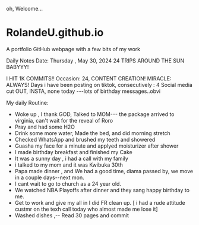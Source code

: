 oh, Welcome...
# RolandeU.github.io
A portfolio GitHub webpage with a few bits of my work

Daily Notes
Date: Thursday , May 30, 2024
24 TRIPS AROUND THE SUN BABYYY!

I HIT 1K COMMITS!!
Occasion: 24, CONTENT CREATION!
MIRACLE: ALWAYS!
Days i have been posting on tiktok, consecutively : 4 
Social media cut OUT, INSTA, none today ---lots of birthday messages..obvi 

My daily Routine:
- Woke up , I thank GOD, Talked to MOM--- the package arrived to virginia, can't wait for the reveal of Roro
- Pray and had some H2O
- Drink some more water, Made the bed, and did morning stretch
- Checked WhatsApp and brushed my teeth and showered
- Guasha my face for a minute and applyed moisturizer after shower
- I made birthday breakfast and finished my Cake
- It was a sunny day , i had a call with my family
- i talked to my mom and it was Kwibuka 30th
- Papa made dinner , and We had a good time, diama passed by, we move in a couple days--next mon.
- I cant wait to go to church as a 24 year old.
- We watched NBA Playoffs after dinner and they sang happy birthday to me.
- Get to work and give my all in I did FR clean up.
[ i had a rude attitude custmr on the texh call today who almost made me lose it]
- Washed dishes ,-- Read 30 pages and commit


